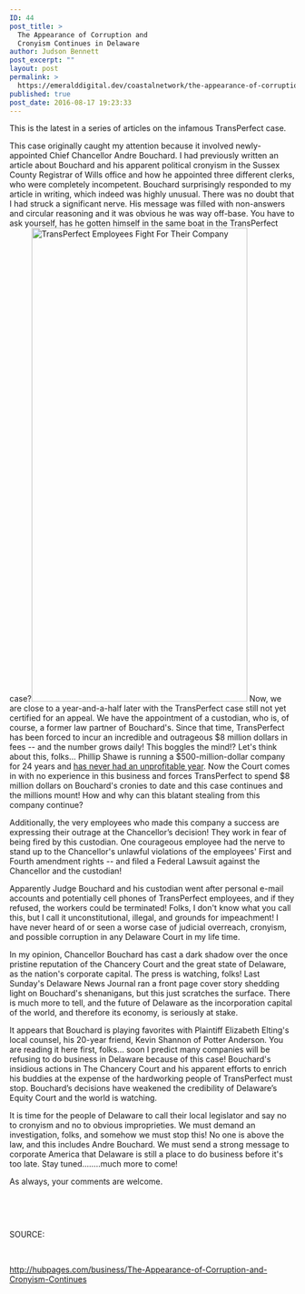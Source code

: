 ```yaml
---
ID: 44
post_title: >
  The Appearance of Corruption and
  Cronyism Continues in Delaware
author: Judson Bennett
post_excerpt: ""
layout: post
permalink: >
  https://emeralddigital.dev/coastalnetwork/the-appearance-of-corruption-and-cronyism-continues/
published: true
post_date: 2016-08-17 19:23:33
---
```

This is the latest in a series of articles on the infamous TransPerfect case.

This case originally caught my attention because it involved newly-appointed Chief Chancellor Andre Bouchard. I had previously written an article about Bouchard and his apparent political cronyism in the Sussex County Registrar of Wills office and how he appointed three different clerks, who were completely incompetent. Bouchard surprisingly responded to my article in writing, which indeed was highly unusual. There was no doubt that I had struck a significant nerve. His message was filled with non-answers and circular reasoning and it was obvious he was way off-base. You have to ask yourself, has he gotten himself in the same boat in the TransPerfect case?<img class="size-full wp-image-73 alignright" src="http://emeralddigital.dev/coastalnetwork/wp-content/uploads/2016/10/august-17-2016-article-photo-of-the-cover-of-delaware-news-journal-e1476337346388.jpg" alt="TransPerfect Employees Fight For Their Company" width="380" height="833" />
Now, we are close to a year-and-a-half later with the TransPerfect case still not yet certified for an appeal. We have the appointment of a custodian, who is, of course, a former law partner of Bouchard's. Since that time, TransPerfect has been forced to incur an incredible and outrageous $8 million dollars in fees -- and the number grows daily! This boggles the mind!? Let's think about this, folks... Phillip Shawe is running a $500-million-dollar company for 24 years and <a href="http://philipshawe.com/transperfect-interested-small-buys-despite-legal-dispute-ceo-says/">has never had an unprofitable year</a>. Now the Court comes in with no experience in this business and forces TransPerfect to spend $8 million dollars on Bouchard's cronies to date and this case continues and the millions mount! How and why can this blatant stealing from this company continue?

Additionally, the very employees who made this company a success are expressing their outrage at the Chancellor’s decision! They work in fear of being fired by this custodian. One courageous employee had the nerve to stand up to the Chancellor's unlawful violations of the employees' First and Fourth amendment rights -- and filed a Federal Lawsuit against the Chancellor and the custodian!

Apparently Judge Bouchard and his custodian went after personal e-mail accounts and potentially cell phones of TransPerfect employees, and if they refused, the workers could be terminated! Folks, I don't know what you call this, but I call it unconstitutional, illegal, and grounds for impeachment! I have never heard of or seen a worse case of judicial overreach, cronyism, and possible corruption in any Delaware Court in my life time.

In my opinion, Chancellor Bouchard has cast a dark shadow over the once pristine reputation of the Chancery Court and the great state of Delaware, as the nation's corporate capital. The press is watching, folks! Last Sunday's Delaware News Journal ran a front page cover story shedding light on Bouchard's shenanigans, but this just scratches the surface. There is much more to tell, and the future of Delaware as the incorporation capital of the world, and therefore its economy, is seriously at stake.

It appears that Bouchard is playing favorites with Plaintiff Elizabeth Elting's local counsel, his 20-year friend, Kevin Shannon of Potter Anderson. You are reading it here first, folks... soon I predict many companies will be refusing to do business in Delaware because of this case! Bouchard's insidious actions in The Chancery Court and his apparent efforts to enrich his buddies at the expense of the hardworking people of TransPerfect must stop. Bouchard’s decisions have weakened the credibility of Delaware’s Equity Court and the world is watching.

It is time for the people of Delaware to call their local legislator and say no to cronyism and no to obvious improprieties. We must demand an investigation, folks, and somehow we must stop this! No one is above the law, and this includes Andre Bouchard. We must send a strong message to corporate America that Delaware is still a place to do business before it's too late. Stay tuned……..much more to come!

As always, your comments are welcome.

&nbsp;

&nbsp;

SOURCE:

&nbsp;

<a href="http://hubpages.com/business/The-Appearance-of-Corruption-and-Cronyism-Continues">http://hubpages.com/business/The-Appearance-of-Corruption-and-Cronyism-Continues</a>

&nbsp;

&nbsp;